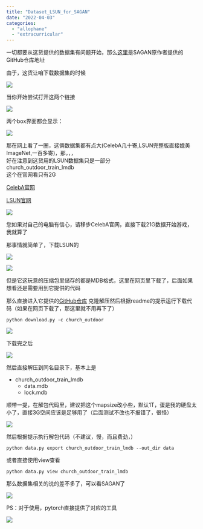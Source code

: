 ```yaml
---
title: "Dataset_LSUN_for_SAGAN"
date: "2022-04-03"
categories: 
  - "allophane"
  - "extracurricular"
---
```


一切都要从这货提供的数据集有问题开始，那么[这里](https://github.com/heykeetae/Self-Attention-GAN)是SAGAN原作者提供的GitHub仓库地址

由于，这货让咱下载数据集的时候

![](images/image-4.png)

当你开始尝试打开这两个链接

![](images/image-5.png)

两个box界面都会显示：

![](images/image-6.png)

那在网上看了一圈，这俩数据集都有点大(CelebA几十寄,LSUN完整版直接媲美ImageNet,一百多寄)，那，，，  
好在注意到这货用的LSUN数据集只是一部分  
church\_outdoor\_train\_lmdb  
这个在官网看只有2G

[CelebA官网](http://mmlab.ie.cuhk.edu.hk/projects/CelebA.html)

[LSUN官网](https://www.yf.io/p/lsun)

![](images/image-7.png)

您如果对自己的电脑有信心，请移步CelebA官网，直接下载21G数据开始游戏，我就算了

那事情就简单了，下载LSUN的

![](images/image-9.png)

![](images/image-8.png)

但是它这玩意的压缩包里储存的都是MDB格式，这里在网页里下载了，后面如果想看还是需要用到它提供的代码

那么直接进入它提供的[GitHub仓库](https://github.com/fyu/lsun) 克隆解压然后根据readme的提示运行下载代码（如果在网页下载了，那这里就不用再下了）

```
python download.py -c church_outdoor
```

![](images/image.png)

下载完之后

![](images/image-1.png)

然后直接解压到同名目录下，基本上是

- church\_outdoor\_train\_lmdb
    - data.mdb
    - lock.mdb

顺带一提，在解包代码里，建议把这个mapsize改小些，默认1T，蛋是我的硬盘太小了，直接3G空间应该是足够用了（后面测试不改也不报错了，很怪）

![](images/image-2.png)

然后根据提示执行解包代码（不建议，慢，而且费劲，）

```
python data.py export church_outdoor_train_lmdb --out_dir data
```

或者直接使用view查看

```
python data.py view church_outdoor_train_lmdb
```

那么数据集相关的说的差不多了，可以看SAGAN了

![](images/image-10.png)

PS：对于使用，pytorch直接提供了对应的工具

![](images/image-12.png)
